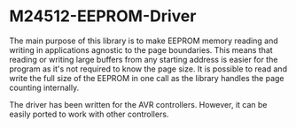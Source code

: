 # M24512-EEPROM-Driver

The main purpose of this library is to make EEPROM memory reading and writing in applications agnostic to the page boundaries.
This means that reading or writing large buffers from any starting address is easier for the program as it's not required to know the page size.
It is possible to read and write the full size of the EEPROM in one call as the library handles the page counting internally.

The driver has been written for the AVR controllers. However, it can be easily ported to work with other controllers.
